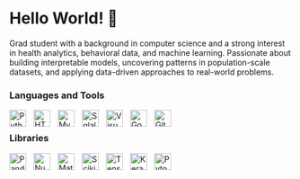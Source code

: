 # Hello World! 👋 

Grad student with a background in computer science and a strong interest in health analytics, behavioral data, and machine learning. Passionate about building interpretable models, uncovering patterns in population-scale datasets, and applying data-driven approaches to real-world problems.  


### Languages and Tools


<img align="left" alt="Python" width="30px" style="padding-right:10px;" src="https://cdn.jsdelivr.net/gh/devicons/devicon/icons/python/python-plain.svg" />
<img align="left" alt="HTML" width="30px" style="padding-right:10px;" src="https://cdn.jsdelivr.net/gh/devicons/devicon/icons/html5/html5-plain.svg" />
<img align="left" alt="MySQL" width="30px" style="padding-right:10px;" src="https://devicon-website.vercel.app/api/mysql/plain.svg?color=%23FFFFFF" />
<img align="left" alt="Sqlalchemy" width="30px" style="padding-right:10px;" src="https://devicon-website.vercel.app/api/sqlalchemy/plain.svg?color=%23FF0000" />
<img align="left" alt="Visual Studio Code" width="30px" src="https://cdn.jsdelivr.net/gh/devicons/devicon/icons/vscode/vscode-original.svg" style="padding-right:10px;" />
<img align="left" alt="Google Colab" width="30px" style="padding-right:10px;" src="https://cdn.jsdelivr.net/gh/devicons/devicon@latest/icons/googlecolab/googlecolab-original.svg" />
<img align="left" alt="GitHub" width="30px" style="padding-right:10px;" src="https://user-images.githubusercontent.com/3369400/139447912-e0f43f33-6d9f-45f8-be46-2df5bbc91289.png" />

<br />

           
    
### Libraries

<img align="left" alt="Pandas" width="30px" style="padding-right:10px;" src="https://devicon-website.vercel.app/api/pandas/original.svg?color=%23FFFFFF" />
<img align="left" alt="Numpy" width="30px" style="padding-right:10px;" src="https://devicon-website.vercel.app/api/numpy/original.svg" />
<img align="left" alt="Matplitlib" width="30px" style="padding-right:10px;" src="https://cdn.jsdelivr.net/gh/devicons/devicon@latest/icons/matplotlib/matplotlib-original.svg" />
<img align="left" alt="Scikitlearn" width="30px" style="padding-right:10px;" src="https://cdn.jsdelivr.net/gh/devicons/devicon@latest/icons/scikitlearn/scikitlearn-original.svg" />
<img align="left" alt="Tensorflow" width="30px" style="padding-right:10px;" src="https://devicon-website.vercel.app/api/tensorflow/original.svg" />
<img align="left" alt="Keras" width="30px" style="padding-right:10px;" src="https://cdn.jsdelivr.net/gh/devicons/devicon@latest/icons/keras/keras-original.svg" />   
<img align="left" alt="Pytorch" width="30px" style="padding-right:10px;" src="https://cdn.jsdelivr.net/gh/devicons/devicon@latest/icons/pytorch/pytorch-original.svg" />

<br />


          
          
       
          
          
          
          

          
